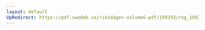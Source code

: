 ```yaml
---
layout: default
UpRedirect: https://pdf.swedeb.se/riksdagen-volumeG-pdf/199293/reg_199293/reg_199293_0575.pdf
---
```


